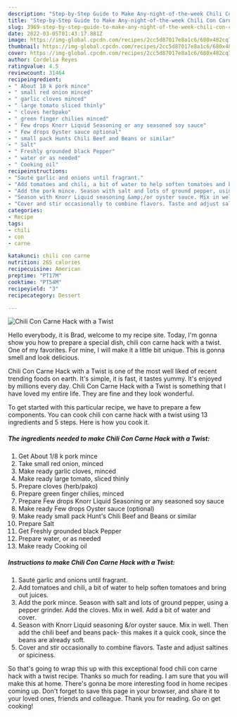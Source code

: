 ```yaml
---
description: "Step-by-Step Guide to Make Any-night-of-the-week Chili Con Carne Hack with a Twist"
title: "Step-by-Step Guide to Make Any-night-of-the-week Chili Con Carne Hack with a Twist"
slug: 3969-step-by-step-guide-to-make-any-night-of-the-week-chili-con-carne-hack-with-a-twist
date: 2022-03-05T01:43:17.881Z
image: https://img-global.cpcdn.com/recipes/2cc5d87017e8a1c6/680x482cq70/chili-con-carne-hack-with-a-twist-recipe-main-photo.jpg
thumbnail: https://img-global.cpcdn.com/recipes/2cc5d87017e8a1c6/680x482cq70/chili-con-carne-hack-with-a-twist-recipe-main-photo.jpg
cover: https://img-global.cpcdn.com/recipes/2cc5d87017e8a1c6/680x482cq70/chili-con-carne-hack-with-a-twist-recipe-main-photo.jpg
author: Cordelia Reyes
ratingvalue: 4.5
reviewcount: 31464
recipeingredient:
- " About 18 k pork mince"
- " small red onion minced"
- " garlic cloves minced"
- " large tomato sliced thinly"
- " cloves herbpako"
- " green finger chilies minced"
- " Few drops Knorr Liquid Seasoning or any seasoned soy sauce"
- " Few drops Oyster sauce optional"
- " small pack Hunts Chili Beef and Beans or similar"
- " Salt"
- " Freshly grounded black Pepper"
- " water or as needed"
- " Cooking oil"
recipeinstructions:
- "Sauté garlic and onions until fragrant."
- "Add tomatoes and chili, a bit of water to help soften tomatoes and bring out juices."
- "Add the pork mince. Season with salt and lots of ground pepper, using a pepper grinder. Add the cloves. Mix in well. Add a bit of water and cover."
- "Season with Knorr Liquid seasoning &amp;/or oyster sauce. Mix in well. Then add the chili beef and beans pack- this makes it a quick cook, since the beans are already soft."
- "Cover and stir occasionally to combine flavors. Taste and adjust saltines or spiciness."
categories:
- Recipe
tags:
- chili
- con
- carne

katakunci: chili con carne 
nutrition: 265 calories
recipecuisine: American
preptime: "PT17M"
cooktime: "PT54M"
recipeyield: "3"
recipecategory: Dessert

---
```



![Chili Con Carne Hack with a Twist](https://img-global.cpcdn.com/recipes/2cc5d87017e8a1c6/680x482cq70/chili-con-carne-hack-with-a-twist-recipe-main-photo.jpg)

Hello everybody, it is Brad, welcome to my recipe site. Today, I'm gonna show you how to prepare a special dish, chili con carne hack with a twist. One of my favorites. For mine, I will make it a little bit unique. This is gonna smell and look delicious.



Chili Con Carne Hack with a Twist is one of the most well liked of recent trending foods on earth. It's simple, it is fast, it tastes yummy. It's enjoyed by millions every day. Chili Con Carne Hack with a Twist is something that I have loved my entire life. They are fine and they look wonderful.


To get started with this particular recipe, we have to prepare a few components. You can cook chili con carne hack with a twist using 13 ingredients and 5 steps. Here is how you cook it.

<!--inarticleads1-->

##### The ingredients needed to make Chili Con Carne Hack with a Twist:

1. Get  About 1/8 k pork mince
1. Take  small red onion, minced
1. Make ready  garlic cloves, minced
1. Make ready  large tomato, sliced thinly
1. Prepare  cloves (herb/pako)
1. Prepare  green finger chilies, minced
1. Prepare  Few drops Knorr Liquid Seasoning or any seasoned soy sauce
1. Make ready  Few drops Oyster sauce (optional)
1. Make ready  small pack Hunt&#39;s Chili Beef and Beans or similar
1. Prepare  Salt
1. Get  Freshly grounded black Pepper
1. Prepare  water, or as needed
1. Make ready  Cooking oil




<!--inarticleads2-->

##### Instructions to make Chili Con Carne Hack with a Twist:

1. Sauté garlic and onions until fragrant.
1. Add tomatoes and chili, a bit of water to help soften tomatoes and bring out juices.
1. Add the pork mince. Season with salt and lots of ground pepper, using a pepper grinder. Add the cloves. Mix in well. Add a bit of water and cover.
1. Season with Knorr Liquid seasoning &amp;/or oyster sauce. Mix in well. Then add the chili beef and beans pack- this makes it a quick cook, since the beans are already soft.
1. Cover and stir occasionally to combine flavors. Taste and adjust saltines or spiciness.




So that's going to wrap this up with this exceptional food chili con carne hack with a twist recipe. Thanks so much for reading. I am sure that you will make this at home. There's gonna be more interesting food in home recipes coming up. Don't forget to save this page in your browser, and share it to your loved ones, friends and colleague. Thank you for reading. Go on get cooking!
